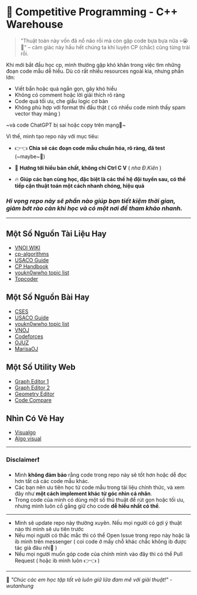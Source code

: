 # 📘 Competitive Programming - C++ Warehouse

> "Thuật toán này vốn đã nổ não rồi mà còn gặp code bựa bựa nữa 💀😭🥀" – cảm giác này hầu hết chúng ta khi luyện CP (chắc) cũng từng trải rồi.



Khi mới bắt đầu học cp, mình thường gặp khó khăn trong việc tìm những đoạn code mẫu dễ hiểu. Dù có rất nhiều resources ngoài kia, nhưng phần lớn:

- Viết bẩn hoặc quá ngắn gọn, gây khó hiểu
- Không có comment hoặc lời giải thích rõ ràng
- Code quá tối ưu, che giấu logic cơ bản  
- Không phù hợp với format thi đấu thật ( có nhiều code mình thấy spam vector thay mảng )

~và code ChatGPT bị sai hoặc copy trên mạng🐧~


Vì thế, mình tạo repo này với mục tiêu:

- 👉👈 **Chia sẻ các đoạn code mẫu chuẩn hóa, rõ ràng, đã test** (~maybe~🐧)

- 🧠 **Hướng tới hiểu bản chất, không chỉ Ctrl C V** ( *nha Đ.Kiên* )

- 🔥 **Giúp các bạn cùng học, đặc biệt là các thế hệ đội tuyển sau, có thể tiếp cận thuật toán một cách nhanh chóng, hiệu quả**

### ***Hi vọng repo này sẽ phần nào giúp bạn tiết kiệm thời gian, giảm bớt rào cản khi học và có một nơi để tham khảo nhanh.***

---

## Một Số Nguồn Tài Liệu Hay
- [VNOI WIKI](https://wiki.vnoi.info/)
- [cp-algorithms](https://cp-algorithms.com/index.html)
- [USACO Guide](https://usaco.guide/dashboard/)
- [CP Handbook](https://usaco.guide/CPH.pdf#page=3)
- [youkn0wwho topic list](https://youkn0wwho.academy/topic-list)
- [Topcoder](https://www.topcoder.com/thrive/tracks?track=Competitive%20Programming)
## Một Số Nguồn Bài Hay
- [CSES](https://cses.fi/problemset/list/)
- [USACO Guide](https://usaco.guide/dashboard/)
- [youkn0wwho topic list](https://youkn0wwho.academy/topic-list)
- [VNOJ](https://oj.vnoi.info/)
- [Codeforces](https://codeforces.com/problemset#)
- [OJUZ](https://oj.uz/)
- [MarisaOJ](https://marisaoj.com/)
## Một Số Utility Web
- [Graph Editor 1](https://anacc22.github.io/another_graph_editor/)
- [Graph Editor 2](https://csacademy.com/app/graph_editor/)
- [Geometry Editor](https://csacademy.com/app/geometry_widget/)
- [Code Compare](https://csacademy.com/app/diffing_tool/)
## Nhìn Có Vẻ Hay
- [Visualgo](https://visualgo.net/en)
- [Algo visual](https://algorithm-visualizer.org/)

---

### Disclaimer❗
- Mình **không đảm bảo** rằng code trong repo này sẽ tốt hơn hoặc dễ đọc hơn tất cả các code mẫu khác.
- Các bạn nên ưu tiên học từ code mẫu trong tài liệu chính thức, và xem đây như **một cách implement khác từ góc nhìn cá nhân**.
- Trong code của mình có dùng một số thủ thuật để rút gọn hoặc tối ưu, nhưng mình luôn cố gắng giữ cho code **dễ hiểu nhất có thể**.

---

- Mình sẽ update repo này thường xuyên. Nếu mọi người có gợi ý thuật nào thì mình sẽ ưu tiên trước
- Nếu mọi người có thắc mắc thì có thể Open Issue trong repo này hoặc là ib mình trên messenger ( coi code ở mấy chỗ khác chắc không ib được tác giả đâu nhỉ🐧 )
- Nếu mọi người muốn góp code của chính mình vào đây thì có thể Pull Request ( hoặc ib mình luôn 👉👈 )

---
🎯 *"Chúc các em học tập tốt và luôn giữ lửa đam mê với giải thuật!" -wutanhung*
